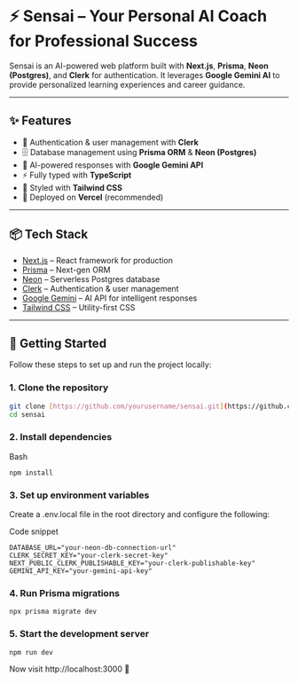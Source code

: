 # ⚡ Sensai – Your Personal AI Coach for Professional Success

Sensai is an AI-powered web platform built with **Next.js**, **Prisma**, **Neon (Postgres)**, and **Clerk** for authentication. It leverages **Google Gemini AI** to provide personalized learning experiences and career guidance.

---

## ✨ Features

- 🔑 Authentication & user management with **Clerk**
- 🗄️ Database management using **Prisma ORM** & **Neon (Postgres)**
- 🤖 AI-powered responses with **Google Gemini API**
- ⚡ Fully typed with **TypeScript**
- 🎨 Styled with **Tailwind CSS**
- 🚀 Deployed on **Vercel** (recommended)

---

## 📦 Tech Stack

- [Next.js](https://nextjs.org/) – React framework for production
- [Prisma](https://www.prisma.io/) – Next-gen ORM
- [Neon](https://neon.tech/) – Serverless Postgres database
- [Clerk](https://clerk.com/) – Authentication & user management
- [Google Gemini](https://ai.google.dev/) – AI API for intelligent responses
- [Tailwind CSS](https://tailwindcss.com/) – Utility-first CSS

---

## 🚀 Getting Started

Follow these steps to set up and run the project locally:

### 1. Clone the repository

```bash
git clone [https://github.com/yourusername/sensai.git](https://github.com/yourusername/sensai.git)
cd sensai
```
### 2. Install dependencies
Bash
```
npm install
```
### 3. Set up environment variables
Create a .env.local file in the root directory and configure the following:

Code snippet
```
DATABASE_URL="your-neon-db-connection-url"
CLERK_SECRET_KEY="your-clerk-secret-key"
NEXT_PUBLIC_CLERK_PUBLISHABLE_KEY="your-clerk-publishable-key"
GEMINI_API_KEY="your-gemini-api-key"
```
### 4. Run Prisma migrations
```
npx prisma migrate dev
```
### 5. Start the development server
```
npm run dev
```
Now visit http://localhost:3000 🚀
